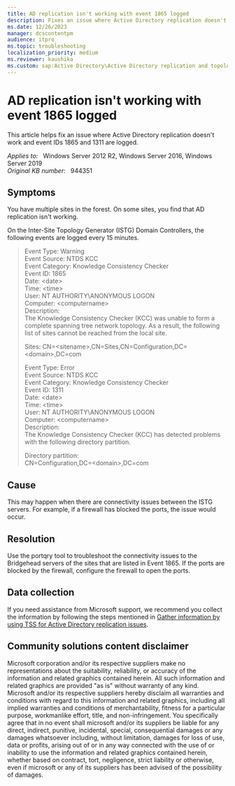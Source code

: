 ```yaml
---
title: AD replication isn't working with event 1865 logged
description: Fixes an issue where Active Directory replication doesn't work and event IDs 1865 and 1311 are logged.
ms.date: 12/26/2023
manager: dcscontentpm
audience: itpro
ms.topic: troubleshooting
localization_priority: medium
ms.reviewer: kaushika
ms.custom: sap:Active Directory\Active Directory replication and topology, csstroubleshoot
---
```

# AD replication isn't working with event 1865 logged

This article helps fix an issue where Active Directory replication doesn't work and event IDs 1865 and 1311 are logged.

_Applies to:_ &nbsp; Windows Server 2012 R2, Windows Server 2016, Windows Server 2019  
_Original KB number:_ &nbsp; 944351

## Symptoms

You have multiple sites in the forest. On some sites, you find that AD replication isn't working.

On the Inter-Site Topology Generator (ISTG) Domain Controllers, the following events are logged every 15 minutes.

> Event Type: Warning  
Event Source: NTDS KCC  
Event Category: Knowledge Consistency Checker  
Event ID: 1865  
Date: \<date>  
Time: \<time>  
User: NT AUTHORITY\ANONYMOUS LOGON  
Computer: \<computername>  
Description:  
The Knowledge Consistency Checker (KCC) was unable to form a complete spanning tree network topology. As a result, the following list of sites cannot be reached from the local site.
>
> Sites:
CN=\<sitename>,CN=Sites,CN=Configuration,DC=\<domain>,DC=com
>
> Event Type: Error  
Event Source: NTDS KCC  
Event Category: Knowledge Consistency Checker  
Event ID: 1311  
Date: \<date>  
Time: \<time>  
User: NT AUTHORITY\ANONYMOUS LOGON  
Computer: \<computername>  
Description:  
The Knowledge Consistency Checker (KCC) has detected problems with the following directory partition.
>
> Directory partition:  
CN=Configuration,DC=\<domain>,DC=com

## Cause

This may happen when there are connectivity issues between the ISTG servers. For example, if a firewall has blocked the ports, the issue would occur.

## Resolution

Use the portqry tool to troubleshoot the connectivity issues to the Bridgehead servers of the sites that are listed in Event 1865. If the ports are blocked by the firewall, configure the firewall to open the ports.

## Data collection

If you need assistance from Microsoft support, we recommend you collect the information by following the steps mentioned in [Gather information by using TSS for Active Directory replication issues](../../windows-client/windows-troubleshooters/gather-information-using-tss-ad-replication.md).

## Community solutions content disclaimer

Microsoft corporation and/or its respective suppliers make no representations about the suitability, reliability, or accuracy of the information and related graphics contained herein. All such information and related graphics are provided "as is" without warranty of any kind. Microsoft and/or its respective suppliers hereby disclaim all warranties and conditions with regard to this information and related graphics, including all implied warranties and conditions of merchantability, fitness for a particular purpose, workmanlike effort, title, and non-infringement. You specifically agree that in no event shall microsoft and/or its suppliers be liable for any direct, indirect, punitive, incidental, special, consequential damages or any damages whatsoever including, without limitation, damages for loss of use, data or profits, arising out of or in any way connected with the use of or inability to use the information and related graphics contained herein, whether based on contract, tort, negligence, strict liability or otherwise, even if microsoft or any of its suppliers has been advised of the possibility of damages.

